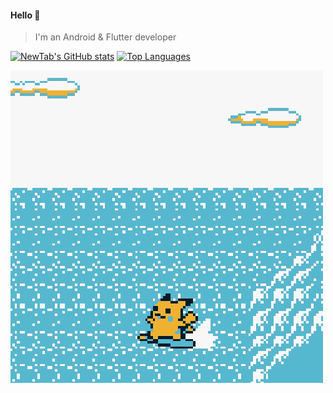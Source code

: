 
#### Hello 👏

> I'm an Android & Flutter developer

[![NewTab's GitHub stats](https://github-readme-stats.vercel.app/api?username=jiang111&count_private=true&bg_color=30,e96443,904e95&title_color=fff&text_color=fff)](https://github.com/jiang111/jiang111)
 [![Top Languages](https://github-readme-stats.vercel.app/api/top-langs/?username=jiang111&show_icons=true&theme=default&layout=compact&hide=html,css&langs_count=6&hide_border=true)](https://github.com/jiang111/jiang111)


![](https://github.com/jiang111/jiang111/raw/master/Pikachu.gif)
